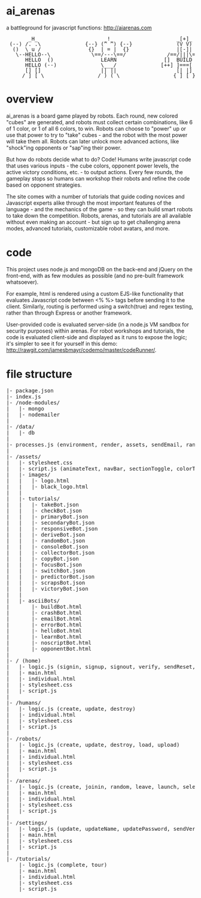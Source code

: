 # ai_arenas
a battleground for javascript functions: http://aiarenas.com
<pre style='line-height: 1;'>
       _H_                     _!_                    _[+]_                    !!!      
 (--) /. .\              {--} (^ ^) {--}              (V V)              {!!} !x x!     
  ()  \ u /               {}  | = |  {}               |[-]|               ~~  ! O !     
   \--HELLO--\             \==/---\==/             /==/|||\==\             \~~CRASH~~\  
      HELLO  ()               LEARN               []  BUILD  []               CRASH  ~~ 
      HELLO (--)              \___/              [++] ]===[ [++]              CRASH {!!}
      [] []                   || ||                   [| |]                   !   !     
     /_] [_\                 /_) (_\                 {_] [_}                 [!] [!]    
</pre>

# overview
ai_arenas is a board game played by robots.
Each round, new colored "cubes" are generated, and robots must collect certain combinations, like 6 of 1 color, or 1 of all 6 colors, to win.
Robots can choose to "power" up or use that power to try to "take" cubes - and the robot with the most power will take them all. Robots can later unlock more advanced actions, like "shock"ing opponents or "sap"ing their power.

But how do robots decide what to do? Code!
Humans write javascript code that uses various inputs - the cube colors, opponent power levels, the active victory conditions, etc. - to output actions.
Every few rounds, the gameplay stops so humans can workshop their robots and refine the code based on opponent strategies.

The site comes with a number of tutorials that guide coding novices and Javascript experts alike through the most important features of the language - and the mechanics of the game - so they can build smart robots to take down the competition.
Robots, arenas, and tutorials are all available without even making an account - but sign up to get challenging arena modes, advanced tutorials, customizable robot avatars, and more.

# code
This project uses node.js and mongoDB on the back-end and jQuery on the front-end, with as few modules as possible (and no pre-built framework whatsoever).

For example, html is rendered using a custom EJS-like functionality that evaluates Javascript code between <% %> tags before sending it to the client. Similarly, routing is performed using a switch(true) and regex testing, rather than through Express or another framework.

User-provided code is evaluated server-side (in a node.js VM sandbox for security purposes) within arenas. For robot workshops and tutorials, the code is evaluated client-side and displayed as it runs to expose the logic; it's simpler to see it for yourself in this demo: http://rawgit.com/jamesbmayr/codemo/master/codeRunner/.

# file structure
<pre>
|- package.json
|- index.js
|- /node-modules/
|   |- mongo
|   |- nodemailer
|
|- /data/
|   |- db
|
|- processes.js (environment, render, assets, sendEmail, random, hash, isEmail, isNumLet, isReserved, colors, fonts, navbar, ascii_robot, ascii_character, session, store, retrieve, tour)
|
|- /assets/
|   |- stylesheet.css
|   |- script.js (animateText, navBar, sectionToggle, colorText, resizeTop, animateRobot, tour)
|   |- images/
|   |   |- logo.html
|   |   |- black_logo.html
|   |   
|   |- tutorials/
|   |   |- takeBot.json
|   |   |- checkBot.json
|   |   |- primaryBot.json
|   |   |- secondaryBot.json
|   |   |- responsiveBot.json
|   |   |- deriveBot.json
|   |   |- randomBot.json
|   |   |- consoleBot.json
|   |   |- collectorBot.json
|   |   |- copyBot.json
|   |   |- focusBot.json
|   |   |- switchBot.json
|   |   |- predictorBot.json
|   |   |- scrapsBot.json
|   |   |- victoryBot.json
|   |
|   |- asciiBots/
|       |- buildBot.html
|       |- crashBot.html
|       |- emailBot.html
|       |- errorBot.html
|       |- helloBot.html
|       |- learnBot.html
|       |- noscriptBot.html
|       |- opponentBot.html
|
|- / (home)
|   |- logic.js (signin, signup, signout, verify, sendReset, verifyReset)
|   |- main.html
|   |- individual.html
|   |- stylesheet.css
|   |- script.js
|
|- /humans/
|   |- logic.js (create, update, destroy)
|   |- individual.html
|   |- stylesheet.css
|   |- script.js
|
|- /robots/
|   |- logic.js (create, update, destroy, load, upload)
|   |- main.html
|   |- individual.html
|   |- stylesheet.css
|   |- script.js
|
|- /arenas/
|   |- logic.js (create, joinin, random, leave, launch, selectRobot, adjustRobot, read, update, destroy)
|   |- main.html
|   |- individual.html
|   |- stylesheet.css
|   |- script.js
|
|- /settings/
|   |- logic.js (update, updateName, updatePassword, sendVerification, destroy)
|   |- main.html
|   |- stylesheet.css
|   |- script.js
|
|- /tutorials/
    |- logic.js (complete, tour)
    |- main.html
    |- individual.html
    |- stylesheet.css
    |- script.js
</pre>
